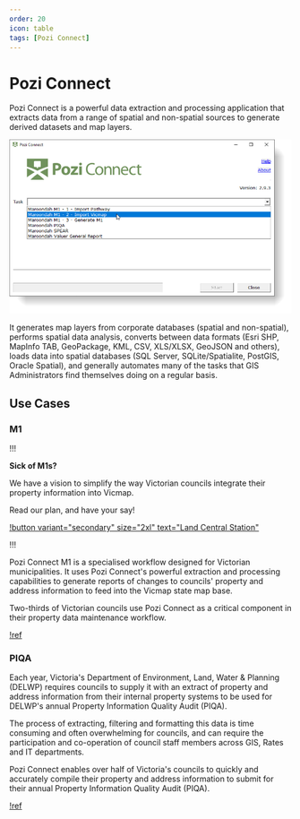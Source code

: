 ```yaml
---
order: 20
icon: table
tags: [Pozi Connect]
---
```


# Pozi Connect

Pozi Connect is a powerful data extraction and processing application that extracts data from a range of spatial and non-spatial sources to generate derived datasets and map layers.

![](/static/img/screenshots/pozi-connect-maroondah-m1.png)

It generates map layers from corporate databases (spatial and non-spatial), performs spatial data analysis, converts between data formats (Esri SHP, MapInfo TAB, GeoPackage, KML, CSV, XLS/XLSX, GeoJSON and others), loads data into spatial databases (SQL Server, SQLite/Spatialite, PostGIS, Oracle Spatial), and generally automates many of the tasks that GIS Administrators find themselves doing on a regular basis.

## Use Cases

### M1

!!!

**Sick of M1s?**

We have a vision to simplify the way Victorian councils integrate their property information into Vicmap.

Read our plan, and have your say!

[!button variant="secondary" size="2xl" text="Land Central Station"](/land-central-station/)

!!!

Pozi Connect M1 is a specialised workflow designed for Victorian municipalities. It uses Pozi Connect's powerful extraction and processing capabilities to generate reports of changes to councils' property and address information to feed into the Vicmap state map base.

Two-thirds of Victorian councils use Pozi Connect as a critical component in their property data maintenance workflow.

[!ref ](/pozi-connect/m1s/)

### PIQA

Each year, Victoria's Department of Environment, Land, Water & Planning (DELWP) requires councils to supply it with an extract of property and address information from their internal property systems to be used for DELWP's annual Property Information Quality Audit (PIQA).

The process of extracting, filtering and formatting this data is time consuming and often overwhelming for councils, and can require the participation and co-operation of council staff members across GIS, Rates and IT departments.

Pozi Connect enables over half of Victoria's councils to quickly and accurately compile their property and address information to submit for their annual Property Information Quality Audit (PIQA).

[!ref ](/pozi-connect/piqa/)
